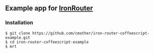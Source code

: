 ## Example app for [IronRouter](https://github.com/EventedMind/meteor-iron-router)



### Installation

    $ git clone https://github.com/cmather/iron-router-coffeescript-example.git
    $ cd iron-router-coffeescript-example
    $ mrt

